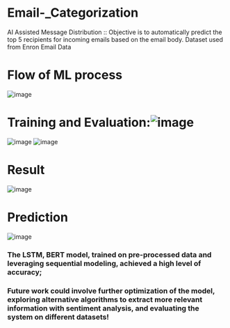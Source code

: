 # Email-_Categorization
AI Assisted Message Distribution :: Objective is to automatically predict the top 5 recipients for incoming emails based on the email body. Dataset used from Enron Email Data

# Flow of ML process

![image](https://github.com/RaghuBhetwal/Email-_Categorization/assets/88844603/4d0908a0-6f5d-4f02-8edd-0854df2bc19d)

# Training and Evaluation:![image](https://github.com/RaghuBhetwal/Email-_Categorization/assets/88844603/cfd4ab05-bf70-4451-8843-693d5fc5cc10)
![image](https://github.com/RaghuBhetwal/Email-_Categorization/assets/88844603/cd14f404-6069-4ed6-babe-d0eceffdea20) ![image](https://github.com/RaghuBhetwal/Email-_Categorization/assets/88844603/3f6df330-0116-4798-ab9d-6d594b77fc3e)

# Result
![image](https://github.com/RaghuBhetwal/Email-_Categorization/assets/88844603/e1c62931-cb0b-47d0-a4cf-d87064fb0bd0)

# Prediction
![image](https://github.com/RaghuBhetwal/Email-_Categorization/assets/88844603/e419cd94-81b0-4a52-af16-b9324e7c49a6)

### The LSTM, BERT model, trained on pre-processed data and leveraging sequential modeling, achieved a high level of accuracy;
### Future work could involve further optimization of the model, exploring alternative algorithms to extract more relevant information with sentiment analysis, and evaluating the system on different datasets!








